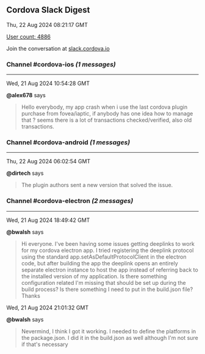 ## Cordova Slack Digest
Thu, 22 Aug 2024 08:21:17 GMT

[User count: 4886](https://cordova.slack.com/)


Join the conversation at [slack.cordova.io](http://slack.cordova.io/)

### __Channel #cordova-ios__ _(1 messages)_
---

Wed, 21 Aug 2024 10:54:28 GMT

__@alex678__ says 
> Hello everybody, my app crash when i use the last cordova plugin purchase from fovea/iaptic, if anybody has one idea how to manage that ? seems there is a lot of transactions checked/verified, also old transactions.
> 

### __Channel #cordova-android__ _(1 messages)_
---

Thu, 22 Aug 2024 06:02:54 GMT

__@dirtech__ says 
> The plugin authors sent a new version that solved the issue.
> 

### __Channel #cordova-electron__ _(2 messages)_
---

Wed, 21 Aug 2024 18:49:42 GMT

__@bwalsh__ says 
> Hi everyone. I've been having some issues getting deeplinks to work for my cordova electron app. I tried registering the deeplink protocol using the standard app.setAsDefaultProtocolClient in the electron code, but after building the app the deeplink opens an entirely separate electron instance to host the app instead of referring back to the installed version of my application. Is there something configuration related I'm missing that should be set up during the build process? Is there something I need to put in the build.json file? Thanks
> 

Wed, 21 Aug 2024 21:01:32 GMT

__@bwalsh__ says 
> Nevermind, I think I got it working. I needed to define the platforms in the package.json. I did it in the build.json as well although I'm not sure if that's necessary
> 
